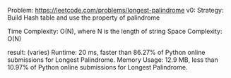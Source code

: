 Problem: https://leetcode.com/problems/longest-palindrome
v0:
Strategy: Build Hash table and use the property of palindrome

Time Complexity: O(N), where  N is the length of string
Space Complexity: O(N)

result: (varies)
Runtime: 20 ms, faster than 86.27% of Python online submissions for Longest Palindrome.
Memory Usage: 12.9 MB, less than 10.97% of Python online submissions for Longest Palindrome.
